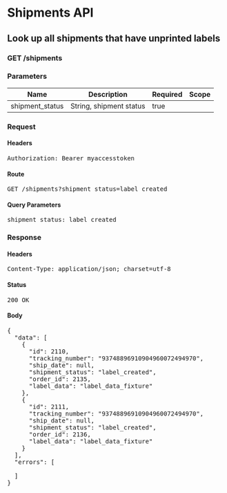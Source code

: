 # Shipments API

## Look up all shipments that have unprinted labels

### GET /shipments

### Parameters

| Name | Description | Required | Scope |
|------|-------------|----------|-------|
| shipment_status | String, shipment status | true |  |

### Request

#### Headers

<pre>Authorization: Bearer myaccesstoken</pre>

#### Route

<pre>GET /shipments?shipment_status=label_created</pre>

#### Query Parameters

<pre>shipment_status: label_created</pre>

### Response

#### Headers

<pre>Content-Type: application/json; charset=utf-8</pre>

#### Status

<pre>200 OK</pre>

#### Body

<pre>{
  "data": [
    {
      "id": 2110,
      "tracking_number": "93748896910904960072494970",
      "ship_date": null,
      "shipment_status": "label_created",
      "order_id": 2135,
      "label_data": "label_data_fixture"
    },
    {
      "id": 2111,
      "tracking_number": "93748896910904960072494970",
      "ship_date": null,
      "shipment_status": "label_created",
      "order_id": 2136,
      "label_data": "label_data_fixture"
    }
  ],
  "errors": [

  ]
}</pre>
